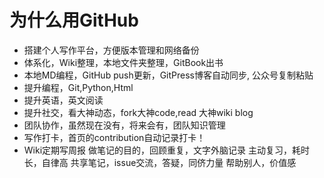 # 为什么用GitHub
- 搭建个人写作平台，方便版本管理和网络备份
- 体系化，Wiki整理，本地文件夹整理，GitBook出书
- 本地MD编程，GitHub push更新，GitPress博客自动同步, 公众号复制粘贴
- 提升编程，Git,Python,Html
- 提升英语，英文阅读
- 提升社交，看大神动态，fork大神code,read 大神wiki blog
- 团队协作，虽然现在没有，将来会有，团队知识管理
- 写作打卡，首页的contribution自动记录打卡！
- Wiki定期写周报
做笔记的目的，回顾重复，文字外脑记录
主动复习，耗时长，自律高
共享笔记，issue交流，答疑，同侪力量
帮助别人，价值感


